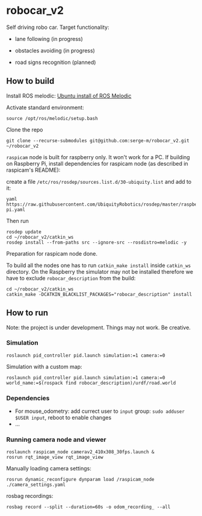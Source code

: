 # robocar_v2

Self driving robo car. Target functionality:

* lane following (in progress)

* obstacles avoiding (in progress)

* road signs recognition (planned)



## How to build

Install ROS melodic: [Ubuntu install of ROS Melodic](http://wiki.ros.org/melodic/Installation/Ubuntu) 

Activate standard environment: 

    source /opt/ros/melodic/setup.bash

Clone the repo

    git clone --recurse-submodules git@github.com:serge-m/robocar_v2.git ~/robocar_v2
    


`raspicam` node is built for raspberry only. It won't work for a PC.
If building on Raspberry Pi, install dependencies for raspicam node (as described in raspicam's README):

create a file `/etc/ros/rosdep/sources.list.d/30-ubiquity.list` and add to it:

    yaml https://raw.githubusercontent.com/UbiquityRobotics/rosdep/master/raspberry-pi.yaml


Then run

    rosdep update
    cd ~/robocar_v2/catkin_ws
    rosdep install --from-paths src --ignore-src --rosdistro=melodic -y

Preparation for raspicam node done.

To build all the nodes one has to run `catkin_make install` inside `catkin_ws` directory. 
On the Raspberry the simulator may not be installed therefore we have to exclude `robocar_description` from the build:

    cd ~/robocar_v2/catkin_ws
    catkin_make -DCATKIN_BLACKLIST_PACKAGES="robocar_description" install


## How to run 

Note: the project is under development. Things may not work. Be creative.

### Simulation

    roslaunch pid_controller pid.launch simulation:=1 camera:=0

Simulation with a custom map:

    roslaunch pid_controller pid.launch simulation:=1 camera:=0  world_name:=$(rospack find robocar_description)/urdf/road.world

### Dependencies

* For mouse_odometry: add currect user to `input` group: `sudo adduser $USER input`, reboot to enable changes
* ...

### Running camera node and viewer

    roslaunch raspicam_node camerav2_410x308_30fps.launch &
    rosrun rqt_image_view rqt_image_view


Manually loading camera settings:

    rosrun dynamic_reconfigure dynparam load /raspicam_node ./camera_settings.yaml


rosbag recordings:

    rosbag record --split --duration=60s -o odom_recording_ --all